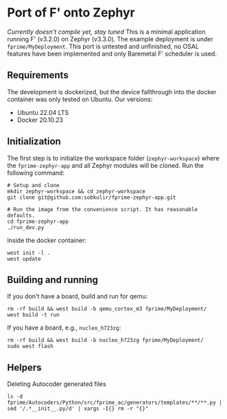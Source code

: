 # Port of F' onto Zephyr

_Currently doesn't compile yet, stay tuned_
This is a minimal application running F' (v3.2.0) on Zephyr (v3.3.0). The example deployment is under `fprime/MyDeployment`.
This port is untested and unfinished, no OSAL features have been implemented and only Baremetal F' scheduler is used.

## Requirements

The development is dockerized, but the device fallthrough into the docker container was only tested on
Ubuntu. Our versions:
* Ubuntu 22.04 LTS
* Docker 20.10.23

## Initialization

The first step is to initialize the workspace folder (`zephyr-workspace`) where
the ``fprime-zephyr-app`` and all Zephyr modules will be cloned. Run the following
command:

```shell
# Setup and clone
mkdir zephyr-workspace && cd zephyr-workspace
git clone git@github.com:sobkulir/fprime-zephyr-app.git

# Run the image from the convenience script. It has reasonable defaults.
cd fprime-zephyr-app
./run_dev.py
```

Inside the docker container:
```shell
west init -l .
west update
```

## Building and running

If you don't have a board, build and run for qemu:
```shell
rm -rf build && west build -b qemu_cortex_m3 fprime/MyDeployment/
west build -t run
```

If you have a board, e.g., `nucleo_h723zg`:
```shell
rm -rf build && west build -b nucleo_h723zg fprime/MyDeployment/
sudo west flash
```

## Helpers

Deleting Autocoder generated files

```
ls -d fprime/Autocoders/Python/src/fprime_ac/generators/templates/**/**.py | sed '/.*__init__.py/d' | xargs -I{} rm -r "{}"
```
